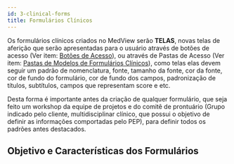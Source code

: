 ```yaml
---
id: 3-clinical-forms
title: Formulários Clínicos
---
```


Os formulários clínicos criados no MedView serão **TELAS**, novas telas de aferição que serão apresentadas para o usuário através de botões de acesso (Ver item: [Botões de Acesso](/docs/clinical-forms/3-clinical-forms#botões-de-acesso)), ou através de Pastas de Acesso (Ver item: [Pastas de Modelos de Formulários Clínicos](/docs/clinical-forms/3-clinical-forms#pastas-de-modelos-de-formulários-clínicos)), como telas elas devem seguir um padrão de nomenclatura, fonte, tamanho da fonte, cor da fonte, cor de fundo do formulário, cor de fundo dos campos, padronização de títulos, subtítulos, campos que representam score e etc.

Desta forma é importante antes da criação de qualquer formulário, que seja feito um workshop da equipe de projetos e do comitê de prontuário (Grupo indicado pelo cliente, multidisciplinar clínico, que possui o objetivo de definir as informações comportadas pelo PEP), para definir todos os padrões antes destacados.

## Objetivo e Características dos Formulários

